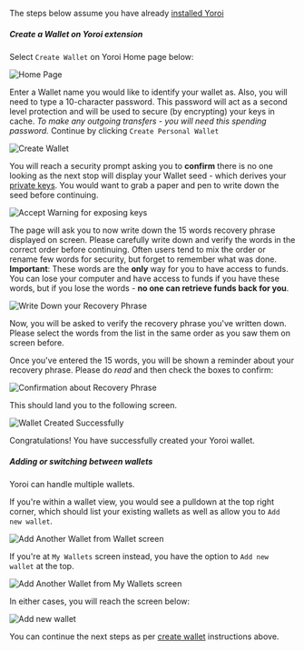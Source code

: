 
The steps below assume you have already [installed Yoroi](Wallets/Yoroi/yoroi.md#install)

##### Create a Wallet on Yoroi extension

Select `Create Wallet` on Yoroi Home page below:

![Home Page](https://raw.githubusercontent.com/cardano-community/support-faq/images/docs/images/yoroi-home.jpg ':size=50%')

Enter a Wallet name you would like to identify your wallet as. Also, you will need to type a 10-character password. This password will act as a second level protection and will be used to secure (by encrypting) your keys in cache. *To make any outgoing transfers - you will need this spending password.* Continue by clicking `Create Personal Wallet`

![Create Wallet](https://raw.githubusercontent.com/cardano-community/support-faq/images/docs/images/yoroi-new-wallet.jpg ':size=30%')

You will reach a security prompt asking you to **confirm** there is no one looking as the next stop will display your Wallet seed - which derives your [private keys](wallets.md#basics-about-private-keys). You would want to grab a paper and pen to write down the seed before continuing.

![Accept Warning for exposing keys](https://raw.githubusercontent.com/cardano-community/support-faq/images/docs/images/yoroi-seed-acceptance.jpg ':size=20%')

The page will ask you to now write down the 15 words recovery phrase displayed on screen. Please carefully write down and verify the words in the correct order before continuing. Often users tend to mix the order or rename few words for security, but forget to remember what was done.
**Important**: These words are the **only** way for you to have access to funds. You can lose your computer and have access to funds if you have these words, but if you lose the words - **no one can retrieve funds back for you**.

![Write Down your Recovery Phrase](https://raw.githubusercontent.com/cardano-community/support-faq/images/docs/images/yoroi-seed.jpg ':size=30%')

Now, you will be asked to verify the recovery phrase you've written down. Please select the words from the list in the same order as you saw them on screen before.

Once you've entered the 15 words, you will be shown a reminder about your recovery phrase. Please do *read* and then check the boxes to confirm:

![Confirmation about Recovery Phrase](https://raw.githubusercontent.com/cardano-community/support-faq/images/docs/images/yoroi-confirm-seed.jpg ':size=30%')

This should land you to the following screen.

![Wallet Created Successfully](https://raw.githubusercontent.com/cardano-community/support-faq/images/docs/images/yoroi-wallet-created.jpg ':size=30%')

Congratulations! You have successfully created your Yoroi wallet.

##### Adding or switching between wallets

Yoroi can handle multiple wallets.

If you're within a wallet view, you would see a pulldown at the top right corner, which should list your existing wallets as well as allow you to `Add new wallet`.

![Add Another Wallet from Wallet screen](https://raw.githubusercontent.com/cardano-community/support-faq/images/docs/images/yoroi-multiple-wallet-add.jpg ':size=30%')

If you're at `My Wallets` screen instead, you have the option to `Add new wallet` at the top.

![Add Another Wallet from My Wallets screen](https://raw.githubusercontent.com/cardano-community/support-faq/images/docs/images/yoroi-multiple-wallet-add2.jpg ':size=30%')

In either cases, you will reach the screen below:

![Add new wallet](https://raw.githubusercontent.com/cardano-community/support-faq/images/docs/images/yoroi-multiple-add-new-wallet.jpg ':size=30%')

You can continue the next steps as per [create wallet](#create-a-wallet-on-yoroi-extension-or-addon) instructions above.

